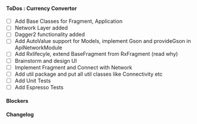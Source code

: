 #### ToDos : Currency Convertor
 
   - [ ] Add Base Classes for Fragment, Application
   - [ ] Network Layer added
   - [ ] Dagger2 functionality added
   - [ ] Add AutoValue support for Models, implement Gson and provideGson in ApiNetworkModule
   - [ ] Add Rxlifecyle, extend BaseFragment from RxFragment (read why)
   - [ ] Brainstorm and design UI
   - [ ] Implement Fragment and Connect with Network
   - [ ] Add util package and put all util classes like Connectivity etc
   - [ ] Add Unit Tests
   - [ ] Add Espresso Tests
   
#### Blockers

#### Changelog
